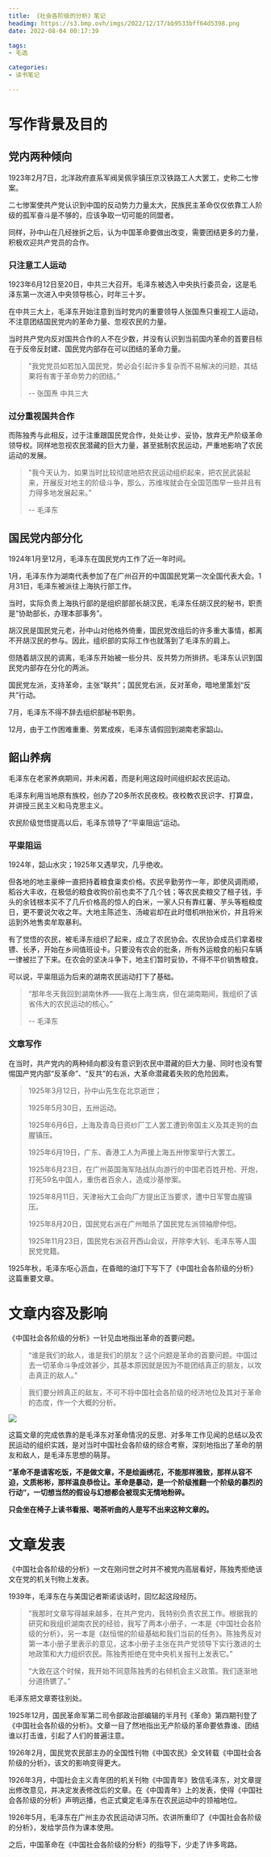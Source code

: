 ```yaml
---
title: 《社会各阶级的分析》笔记
headimg: https://s3.bmp.ovh/imgs/2022/12/17/bb9533bff64d5398.png
date: 2022-08-04 00:17:39

tags:
- 毛选

categories:
- 读书笔记

---
```

# 写作背景及目的

## 党内两种倾向

1923年2月7日，北洋政府直系军阀吴佩孚镇压京汉铁路工人大罢工，史称二七惨案。

二七惨案使共产党认识到中国的反动势力力量太大，民族民主革命仅仅依靠工人阶级的孤军奋斗是不够的，应该争取一切可能的同盟者。

同样，孙中山在几经挫折之后，认为中国革命要做出改变，需要团结更多的力量，积极欢迎共产党员的合作。



### 只注意工人运动

1923年6月12日至20日，中共三大召开。毛泽东被选入中央执行委员会，这是毛泽东第一次进入中央领导核心，时年三十岁。

在中共三大上，毛泽东开始注意到当时党内的重要领导人张国焘只重视工人运动，不注意团结国民党内的革命力量、忽视农民的力量。

当时共产党内反对国共合作的人不在少数，并没有认识到当前国内革命的首要目标在于反帝反封建、国民党内部存在可以团结的革命力量。

>"我党党员如若加入国民党，势必会引起许多复杂而不易解决的问题，其结果将有害于革命势力的团结。”
>
>-- 张国焘 中共三大



### 过分重视国共合作

而陈独秀与此相反，过于注重跟国民党合作，处处让步、妥协，放弃无产阶级革命领导权。同样地忽视农民潜藏的巨大力量，甚至抵制农民运动，严重地影响了农民运动的发展。

> "我今天认为，如果当时比较彻底地把农民运动组织起来，把农民武装起来，开展反对地主的阶级斗争，那么，苏维埃就会在全国范围早一些并且有力得多地发展起来。”
>
> -- 毛泽东



## 国民党内部分化

1924年1月至12月，毛泽东在国民党内工作了近一年时间。

1月，毛泽东作为湖南代表参加了在广州召开的中国国民党第一次全国代表大会。1月31日，毛泽东被派往上海执行部工作。

当时，实际负责上海执行部的是组织部部长胡汉民，毛泽东任胡汉民的秘书，职责是“协助部长，办理本部事务”。

胡汉民是国民党元老，孙中山对他格外倚重，国民党改组后的许多重大事情，都离不开胡汉民的参与。因此，组织部的实际工作也就落到了毛泽东的肩上。

但随着胡汉民的调离，毛泽东开始被一些分共、反共势力所排挤。毛泽东认识到国民党内部存在分化的两派。

国民党左派，支持革命，主张“联共”；国民党右派，反对革命，暗地里策划“反共”行动。

7月，毛泽东不得不辞去组织部秘书职务。

12月，由于工作困难重重、劳累成疾，毛泽东请假回到湖南老家韶山。



## 韶山养病

毛泽东在老家养病期间，并未闲着，而是利用这段时间组织起农民运动。

毛泽东利用当地原有族校，创办了20多所农民夜校。夜校教农民识字、打算盘，并讲授三民主义和马克思主义。

农民阶级觉悟提高以后，毛泽东领导了“平粜阻运”运动。



### 平粜阻运

1924年，韶山水灾；1925年又遇旱灾，几乎绝收。

但各地的地主豪绅一直把持着粮食粜卖价格。农民辛勤劳作一年，即使风调雨顺，稻谷大丰收，在极低的粮食收购价前也卖不了几个钱；等农民卖粮交了租子钱，手头的余钱根本买不了几斤价格高的惊人的白米，一家人只有靠红薯、芋头等粗粮度日，更不要说欠收之年。大地主陈述生、汤峻岩却在此时借机哄抬米价，并且将米运到外地售卖牟取暴利。

有了觉悟的农民，被毛泽东组织了起来，成立了农民协会。农民协会成员们拿着梭镖、长矛，开始在乡间值班设卡。只要没有农会的批条，所有外运粮食的船只车辆一律被拦了下来。在农会的坚决斗争下，地主们暂时妥协，不得不平价销售粮食。

可以说，平粜阻运为后来的湖南农民运动打下了基础。

> “那年冬天我回到湖南休养——我在上海生病，但在湖南期间，我组织了该省伟大的农民运动的核心。”
>
> -- 毛泽东



### 文章写作

在当时，共产党内的两种倾向都没有意识到农民中潜藏的巨大力量、同时也没有警惕国产党内部“反革命”、“反共”的右派，大革命潜藏着失败的危险因素。

> 1925年3月12日，孙中山先生在北京逝世；
>
> 1925年5月30日，五卅运动。
>
> 1925年6月6日，上海及青岛日资纱厂工人罢工遭到帝国主义及其走狗的血腥镇压。
>
> 1925年6月19日，广东、香港工人为声援上海五卅惨案举行大罢工。
>
> 1925年6月23日，在广州英国海军陆战队向游行的中国老百姓开枪、开炮，打死59名中国人，重伤者百余人，造成沙基惨案。
>
> 1925年8月11日，天津裕大工会向厂方提出正当要求，遭中日军警血腥镇压。
>
> 1925年8月20日，国民党右派在广州暗杀了国民党左派领袖廖仲恺。
>
> 1925年11月23日，国民党右派召开西山会议，开除李大钊、毛泽东等人国民党党籍。



1925年秋，毛泽东呕心沥血，在昏暗的油灯下写下了《中国社会各阶级的分析》这篇重要文章。



# 文章内容及影响

《中国社会各阶级的分析》一针见血地指出革命的首要问题。

> “谁是我们的敌人，谁是我们的朋友？这个问题是革命的首要问题。中国过去一切革命斗争成效甚少，其基本原因就是因为不能团结真正的朋友，以攻击真正的敌人。”

> 我们要分辨真正的敌友，不可不将中国社会各阶级的经济地位及其对于革命的态度，作一个大概的分析。

![](https://s3.bmp.ovh/imgs/2022/12/17/bb9533bff64d5398.png)

这篇文章的完成依靠的是毛泽东对革命情况的反思、对多年工作见闻的总结以及农民运动的组织实践，是对当时中国社会各阶级的综合考察，深刻地指出了革命的朋友和敌人，是毛泽东思想的萌芽。

**”革命不是请客吃饭，不是做文章，不是绘画绣花，不能那样雅致，那样从容不迫，文质彬彬，那样温良恭俭让。革命是暴动，是一个阶级推翻一个阶级的暴烈的行动“，一切想当然的假设与幻想都会被现实无情地粉碎。**

**只会坐在椅子上读书看报、喝茶听曲的人是写不出来这种文章的。**

# 文章发表

《中国社会各阶级的分析》一文在刚问世之时并不被党内高层看好，陈独秀拒绝该文在党的机关刊物上发表。

1939年，毛泽东在与美国记者斯诺谈话时，回忆起这段经历。

> ”我那时文章写得越来越多，在共产党内，我特别负责农民工作。根据我的研究和我组织湖南农民的经验，我写了两本小册子，一本是《中国社会各阶级的分析》，另一本是《赵恒惕的阶级基础和我们当前的任务》。陈独秀反对第一本小册子里表示的意见，这本小册子主张在共产党领导下实行激进的土地政策和大力组织农民。陈独秀拒绝在党中央机关报刊上发表它。”
>
> “大致在这个时候，我开始不同意陈独秀的右倾机会主义政策。我们逐渐地分道扬镳了。”



毛泽东把文章寄往别处。

1925年12月，国民革命军第二司令部政治部编辑的半月刊《革命》第四期刊登了《中国社会各阶级的分析》。文章一目了然地指出无产阶级的革命要依靠谁、团结谁以打击谁，引起了人们的普遍注意。

1926年2月，国民党农民部主办的全国性刊物《中国农民》全文转载《中国社会各阶级的分析》，该文的影响变得更大。

1926年3月，中国社会主义青年团的机关刊物《中国青年》致信毛泽东，对文章提出修改意见，并决定发表修改后的文章。在《中国青年》上的发表，使得《中国社会各阶级的分析》声明远播，也正式奠定毛泽东在农民运动中的领袖地位。

1926年5月，毛泽东在广州主办农民运动讲习所。农讲所重印了《中国社会各阶级的分析》，发给学员作为课本使用。

之后，中国革命在《中国社会各阶级的分析》的指导下，少走了许多弯路。















